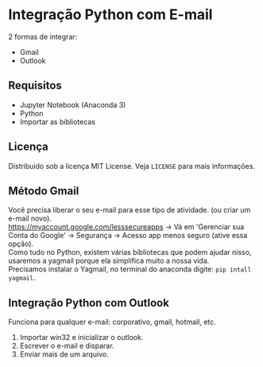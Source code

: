 # Integração Python com E-mail
2 formas de integrar:
- Gmail
- Outlook

## Requisitos 
- Jupyter Notebook (Anaconda 3)
- Python
- Importar as bibliotecas 

## Licença
Distribuido sob a licença MIT License. Veja `LICENSE` para mais informações.

## Método Gmail
Você precisa liberar o seu e-mail para esse tipo de atividade. (ou criar um e-mail novo). <br>
https://myaccount.google.com/lesssecureapps -> Vá em 'Gerenciar sua Conta do Google' -> Segurança -> Acesso app menos seguro (ative essa opção). <br>
Como tudo no Python, existem várias bibliotecas que podem ajudar nisso, usaremos a yagmail porque ela simplifica muito a nossa vida. <br>
Precisamos instalar o Yagmail, no terminal do anaconda digite: `pip intall yagmail`. <br>

## Integração Python com Outlook
Funciona para qualquer e-mail: corporativo, gmail, hotmail, etc.
1) Importar win32 e inicializar o outlook.
2) Escrever o e-mail e disparar.
3) Enviar mais de um arquivo.
